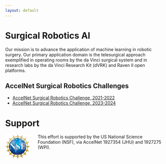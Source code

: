 ```yaml
---
layout: default
---
```


# Surgical Robotics AI

Our mission is to advance the application of machine learning in robotic surgery.
Our primary application domain is the telesurgical approach exemplified in operating rooms
by the da Vinci surgical system and in research labs by the da Vinci Research Kit (dVRK)
and Raven II open platforms.

## AccelNet Surgical Robotics Challenges

* [AccelNet Surgical Robotics Challenge, 2021-2022](https://collaborative-robotics.github.io/surgical-robotics-challenge/challenge-2021.html)
* [AccelNet Surgical Robotics Challenge, 2023-2024](https://collaborative-robotics.github.io/surgical-robotics-challenge-2023/challenge-2023.html)

# Support

<p><img src="/images/NSF-logo.png" alt="NSF Logo" style="float:left; width:80px; height:80px; margin-right:25px">
This effort is supported by the US National Science Foundation (NSF), via AccelNet 1927354 (JHU) and 1927275 (WPI).</p>
